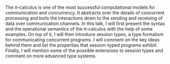 The π-calculus is one of the most successful computational models for
communication and concurrency. It abstracts over the details of concurrent
processing and boils the interactions down to the sending and receiving of data
over communication channels. In this talk, I will first present the syntax and
the operational semantics of the π-calculus with the help of some examples. On
top of it, I will then introduce session types, a type formalism for
communicating concurrent programs. I will comment on the key ideas behind them
and list the properties that session-typed programs exhibit. Finally, I will
mention some of the possible extensions to session types and comment on more
advanced type systems.
